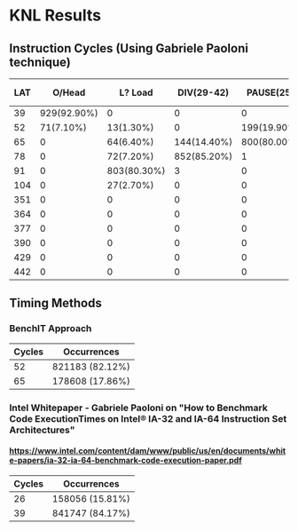 # KNL Results

## Instruction Cycles (Using Gabriele Paoloni technique)

LAT | O/Head | L? Load | DIV(29-42) | PAUSE(25) | F2XM1(100-400)
--- | --- | --- | --- | --- | ---
39 | 929(92.90%) | 0 | 0 | 0 | 0
52 | 71(7.10%) | 13(1.30%) | 0 | 199(19.90%) | 0
65 | 0 | 64(6.40%) | 144(14.40%) | 800(80.00%) | 0
78 | 0 | 72(7.20%) | 852(85.20%) | 1 | 0
91 | 0 | 803(80.30%) | 3 | 0 | 0
104 | 0 | 27(2.70%) | 0 | 0 | 0
351 | 0 | 0 | 0 | 0 | 26(2.60%)
364 | 0 | 0 | 0 | 0 | 70(7.00%)
377 | 0 | 0 | 0 | 0 | 629(62.90%)
390 | 0 | 0 | 0 | 0 | 201(20.10%)
429 | 0 | 0 | 0 | 0 | 32(3.20%)
442 | 0 | 0 | 0 | 0 | 26(2.60%)

## Timing Methods

### BenchIT Approach


Cycles | Occurrences
--- | ---
52 | 821183 (82.12%)
65 | 178608 (17.86%)


### Intel Whitepaper - Gabriele Paoloni on "How to Benchmark Code ExecutionTimes on Intel® IA-32 and IA-64 Instruction Set Architectures"
####	https://www.intel.com/content/dam/www/public/us/en/documents/white-papers/ia-32-ia-64-benchmark-code-execution-paper.pdf
Cycles | Occurrences
--- | ---
26 | 158056 (15.81%)
39 | 841747 (84.17%)

